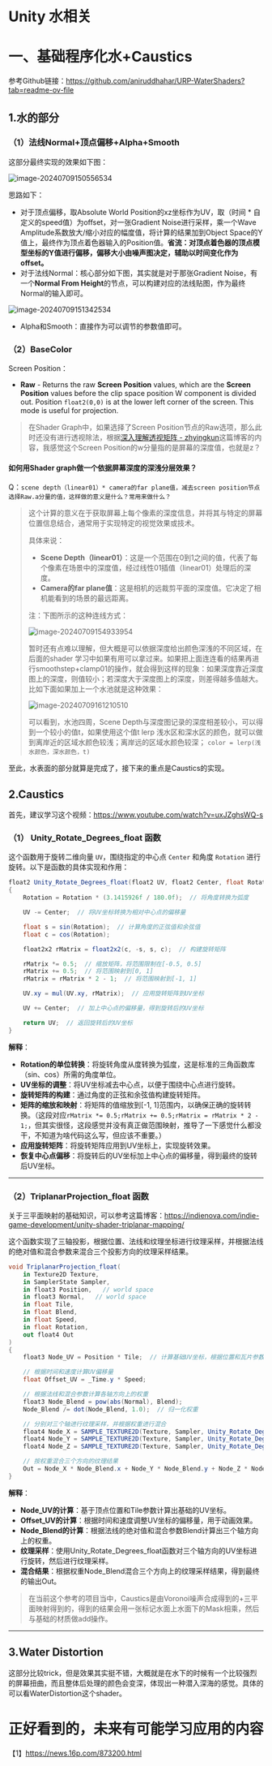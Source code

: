 # Unity 水相关

# 一、基础程序化水+Caustics

参考Github链接：https://github.com/aniruddhahar/URP-WaterShaders?tab=readme-ov-file

## 1.水的部分

### （1）法线Normal+顶点偏移+Alpha+Smooth

这部分最终实现的效果如下图：

![image-20240709150556534](./assets/image-20240709150556534.png)

思路如下：

- 对于顶点偏移，取Absolute World Position的xz坐标作为UV，取（时间 * 自定义的speed值）为offset，对一张Gradient Noise进行采样，乘一个Wave Amplitude系数放大/缩小对应的幅度值，将计算的结果加到Object Space的Y值上，最终作为顶点着色器输入的Position值。**省流：对顶点着色器的顶点模型坐标的Y值进行偏移，偏移大小由噪声图决定，辅助以时间变化作为offset。**
- 对于法线Normal：核心部分如下图，其实就是对于那张Gradient Noise，有一个**Normal From Height**的节点，可以构建对应的法线贴图，作为最终Normal的输入即可。

![image-20240709151342534](./assets/image-20240709151342534.png)

- Alpha和Smooth：直接作为可以调节的参数值即可。



### （2）BaseColor

Screen Position：

- **Raw** - Returns the raw **Screen Position** values, which are the **Screen Position** values before the clip space position W component is divided out. Position `float2(0,0)` is at the lower left corner of the screen. This mode is useful for projection.

> 在Shader Graph中，如果选择了Screen Position节点的Raw选项，那么此时还没有进行透视除法，根据[深入理解透视矩阵 - zhyingkun](https://www.zhyingkun.com/perspective/perspective/)这篇博客的内容，我感觉这个Screen Position的w分量指的是屏幕的深度值，也就是z？



#### 如何用Shader graph做一个依据屏幕深度的深浅分层效果？

Q：`scene depth（linear01）* camera的far plane值，减去screen position节点选择Raw.a分量的值，这样做的意义是什么？常用来做什么？`

> 这个计算的意义在于获取屏幕上每个像素的深度信息，并将其与特定的屏幕位置信息结合，通常用于实现特定的视觉效果或技术。
>
> 具体来说：
>
> - **Scene Depth（linear01）**：这是一个范围在0到1之间的值，代表了每个像素在场景中的深度值，经过线性01插值（linear01）处理后的深度。
> - **Camera的far plane值**：这是相机的远裁剪平面的深度值。它决定了相机能看到的场景的最远距离。
>
> 注：下图所示的这种连线方式：
>
> ![image-20240709154933954](./assets/image-20240709154933954.png)
>
> 暂时还有点难以理解，但大概是可以依据深度给出颜色深浅的不同区域，在后面的shader 学习中如果有用可以拿过来。如果把上面连连看的结果再进行smoothstep+clamp01的操作，就会得到这样的现象：如果深度靠近深度图上的深度，则值较小；若深度大于深度图上的深度，则差得越多值越大。比如下面如果加上一个水池就是这种效果：
>
> ![image-20240709161210510](./assets/image-20240709161210510.png)
>
> 可以看到，水池四周，Scene Depth与深度图记录的深度相差较小，可以得到一个较小的值t，如果使用这个值t lerp 浅水区和深水区的颜色，就可以做到离岸近的区域水颜色较浅；离岸远的区域水颜色较深； `color = lerp(浅水颜色，深水颜色，t)`

至此，水表面的部分就算是完成了，接下来的重点是Caustics的实现。



## 2.Caustics

首先，建议学习这个视频：https://www.youtube.com/watch?v=uxJZghsWQ-s

### （1） Unity_Rotate_Degrees_float 函数

这个函数用于旋转二维向量 `UV`，围绕指定的中心点 `Center` 和角度 `Rotation` 进行旋转。以下是函数的具体实现和作用：

```c#
float2 Unity_Rotate_Degrees_float(float2 UV, float2 Center, float Rotation)
{
    Rotation = Rotation * (3.1415926f / 180.0f);  // 将角度转换为弧度

    UV -= Center;  // 将UV坐标转换为相对中心点的偏移量

    float s = sin(Rotation);  // 计算角度的正弦值和余弦值
    float c = cos(Rotation);

    float2x2 rMatrix = float2x2(c, -s, s, c);  // 构建旋转矩阵

    rMatrix *= 0.5;  // 缩放矩阵，将范围限制在[-0.5, 0.5]
    rMatrix += 0.5;  // 将范围映射到[0, 1]
    rMatrix = rMatrix * 2 - 1;  // 将范围映射到[-1, 1]

    UV.xy = mul(UV.xy, rMatrix);  // 应用旋转矩阵到UV坐标

    UV += Center;  // 加上中心点的偏移量，得到旋转后的UV坐标

    return UV;  // 返回旋转后的UV坐标
}
```

**解释**：

- **Rotation的单位转换**：将旋转角度从度转换为弧度，这是标准的三角函数库（sin、cos）所需的角度单位。
- **UV坐标的调整**：将UV坐标减去中心点，以便于围绕中心点进行旋转。
- **旋转矩阵的构建**：通过角度的正弦和余弦值构建旋转矩阵。
- **矩阵的缩放和映射**：将矩阵的值缩放到[-1, 1]范围内，以确保正确的旋转转换。（这段对应`rMatrix *= 0.5;rMatrix += 0.5;rMatrix = rMatrix * 2 - 1;`，但其实很怪，这段感觉并没有真正做范围映射，推导了一下感觉什么都没干，不知道为啥代码这么写，但应该不重要。）
- **应用旋转矩阵**：将旋转矩阵应用到UV坐标上，实现旋转效果。
- **恢复中心点偏移**：将旋转后的UV坐标加上中心点的偏移量，得到最终的旋转后UV坐标。



------



### （2）TriplanarProjection_float 函数

关于三平面映射的基础知识，可以参考这篇博客：https://indienova.com/indie-game-development/unity-shader-triplanar-mapping/

这个函数实现了三轴投影，根据位置、法线和纹理坐标进行纹理采样，并根据法线的绝对值和混合参数来混合三个投影方向的纹理采样结果。

```c#
void TriplanarProjection_float(
    in Texture2D Texture,
    in SamplerState Sampler,
    in float3 Position,   // world space
    in float3 Normal,   // world space
    in float Tile,
    in float Blend,
    in float Speed,
    in float Rotation,
    out float4 Out
)
{
    float3 Node_UV = Position * Tile;  // 计算基础UV坐标，根据位置和瓦片参数

    // 根据时间和速度计算UV偏移量
    float Offset_UV = _Time.y * Speed;

    // 根据法线和混合参数计算各轴方向上的权重
    float3 Node_Blend = pow(abs(Normal), Blend);
    Node_Blend /= dot(Node_Blend, 1.0);  // 归一化权重

    // 分别对三个轴进行纹理采样，并根据权重进行混合
    float4 Node_X = SAMPLE_TEXTURE2D(Texture, Sampler, Unity_Rotate_Degrees_float(Node_UV.zy, 0, Rotation) + Offset_UV);
    float4 Node_Y = SAMPLE_TEXTURE2D(Texture, Sampler, Unity_Rotate_Degrees_float(Node_UV.xz, 0, Rotation) + Offset_UV);
    float4 Node_Z = SAMPLE_TEXTURE2D(Texture, Sampler, Unity_Rotate_Degrees_float(Node_UV.xy, 0, Rotation) + Offset_UV);

    // 按权重混合三个方向的纹理结果
    Out = Node_X * Node_Blend.x + Node_Y * Node_Blend.y + Node_Z * Node_Blend.z;
}
```

**解释**：

- **Node_UV的计算**：基于顶点位置和Tile参数计算出基础的UV坐标。
- **Offset_UV的计算**：根据时间和速度调整UV坐标的偏移量，用于动画效果。
- **Node_Blend的计算**：根据法线的绝对值和混合参数Blend计算出三个轴方向上的权重。
- **纹理采样**：使用Unity_Rotate_Degrees_float函数对三个轴方向的UV坐标进行旋转，然后进行纹理采样。
- **混合结果**：根据权重Node_Blend混合三个方向上的纹理采样结果，得到最终的输出Out。

> 在当前这个参考的项目当中，Caustics是由Voronoi噪声合成得到的+三平面映射得到的，得到的结果会用一张标记水面上水面下的Mask相乘，然后与基础的材质做add操作。

------



## 3.Water Distortion

这部分比较trick，但是效果其实挺不错，大概就是在水下的时候有一个比较强烈的屏幕扭曲，而且整体后处理的颜色会变深，体现出一种潜入深海的感觉。具体的可以看WaterDistortion这个shader。



# 正好看到的，未来有可能学习应用的内容

【1】https://news.16p.com/873200.html
